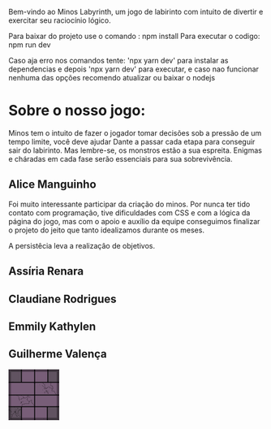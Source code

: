Bem-vindo ao Minos Labyrinth, um jogo de labirinto com intuito de divertir e exercitar seu raciocínio lógico.

Para baixar do projeto use o comando : npm install
Para executar o codigo: npm run dev

Caso aja erro nos comandos tente: 'npx yarn dev' para instalar as dependencias e depois 'npx yarn dev' para executar, e caso nao funcionar nenhuma das opções recomendo atualizar ou baixar o nodejs

<h1>Sobre o nosso jogo:</h1>
Minos tem o intuito de fazer o jogador tomar decisões sob a pressão de um tempo limite, você deve ajudar Dante a passar cada etapa para conseguir sair do labirinto. Mas lembre-se, os monstros estão a sua espreita.
Enigmas e cháradas em cada fase serão essenciais para sua sobrevivência.

<h2> Alice Manguinho </h2>

Foi muito interessante participar da criação do minos. Por nunca ter tido contato com programação, tive dificuldades com CSS e com a lógica da página do jogo, mas com o apoio e auxílio da equipe conseguimos finalizar o projeto do jeito que tanto idealizamos durante os meses.
<p> A persistêcia leva a realizaçâo de objetivos. </p>

<h2> Assíria Renara </h2> 



<h2> Claudiane Rodrigues </h2>



<h2> Emmily Kathylen </h2>



<h2> Guilherme Valença </h2>

<img src='/public/css/imagens/chao1.png' alt='qualquercoisa'>
